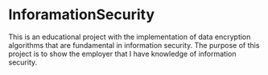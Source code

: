 # InforamationSecurity
This is an educational project with the implementation of data encryption algorithms that are fundamental in information security.
The purpose of this project is to show the employer that I have knowledge of information security.

